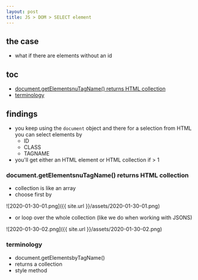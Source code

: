 ```yaml
---
layout: post
title: JS > DOM > SELECT element
---
```

## the case
* what if there are elements without an id

## toc
<!-- TOC -->

- [document.getElementsnuTagName() returns HTML collection](#documentgetelementsnutagname-returns-html-collection)
- [terminology](#terminology)

<!-- /TOC -->

## findings
* you keep using the `document` object and there for a selection from HTML you can select elements by
    * ID
    * CLASS
    * TAGNAME
* you'll get either an HTML element or HTML collection if > 1

###  document.getElementsnuTagName() returns HTML collection
* collection is like an array
* choose first by 

![2020-01-30-01.png]({{ site.url }}/assets/2020-01-30-01.png)

* or loop over the whole collection (like we do when working with JSONS) 

![2020-01-30-02.png]({{ site.url }}/assets/2020-01-30-02.png)


### terminology
* document.getElementsbyTagName()
* returns a collection
* style method
